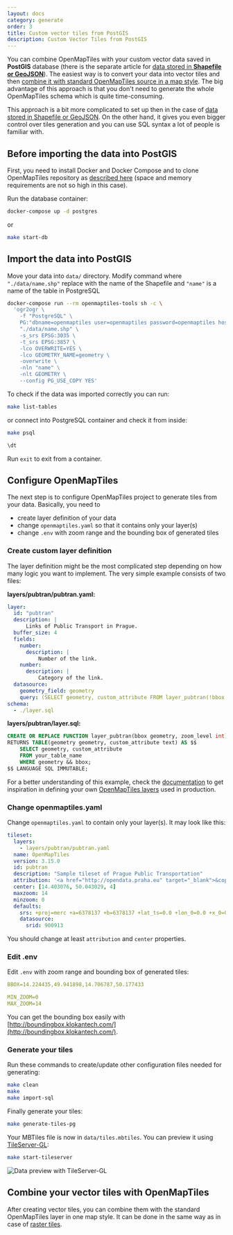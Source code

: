 ```yaml
---
layout: docs
category: generate
order: 3
title: Custom vector tiles from PostGIS
description: Custom Vector Tiles from PostGIS
---
```


You can combine OpenMapTiles with your custom vector data saved in **PostGIS** database (there is the separate article for [data stored in **Shapefile or GeoJSON**](/docs/generate/custom-vector-from-shapefile-geojson/)). The easiest way is to convert your data into vector tiles and then [combine it with standard OpenMapTiles source in a map style](https://openmaptiles.org/docs/raster/custom-raster/#prepare-map-style). The big advantage of this approach is that you don't need to generate the whole OpenMapTiles schema which is quite time-consuming.

This approach is a bit more complicated to set up then in the case of [data stored in Shapefile or GeoJSON](/docs/generate/custom-vector-from-shapefile-geojson/). On the other hand, it gives you even bigger control over tiles generation and you can use SQL syntax a lot of people is familiar with.

## Before importing the data into PostGIS

First, you need to install Docker and Docker Compose and to clone OpenMapTiles repository as [described here](/docs/generate/generate-openmaptiles/) (space and memory requirements are not so high in this case).

Run the database container:

```bash
docker-compose up -d postgres
```

or

```bash
make start-db
```

## Import the data into PostGIS

Move your data into `data/` directory. Modify command where `"./data/name.shp"` replace with the name of the Shapefile and `"name"` is a name of the table in PostgreSQL

```bash
docker-compose run --rm openmaptiles-tools sh -c \
  'ogr2ogr \
    -f "PostgreSQL" \
    PG:"dbname=openmaptiles user=openmaptiles password=openmaptiles host=postgres port=5435" \
    "./data/name.shp" \
    -s_srs EPSG:3035 \
    -t_srs EPSG:3857 \
    -lco OVERWRITE=YES \
    -lco GEOMETRY_NAME=geometry \
    -overwrite \
    -nln "name" \
    -nlt GEOMETRY \
    --config PG_USE_COPY YES'
```

To check if the data was imported correctly you can run:

```bash
make list-tables
```

or connect into PostgreSQL container and check it from inside:

```bash
make psql

\dt
```

Run `exit` to exit from a container.

## Configure OpenMapTiles

The next step is to configure OpenMapTiles project to generate tiles from your data. Basically, you need to

- create layer definition of your data
- change `openmaptiles.yaml` so that it contains only your layer(s)
- change `.env` with zoom range and the bounding box of generated tiles

### Create custom layer definition

The layer definition might be the most complicated step depending on how many logic you want to implement. The very simple example consists of two files:

**layers/pubtran/pubtran.yaml:**

```yml
layer:
  id: "pubtran"
  description: |
      Links of Public Transport in Prague.
  buffer_size: 4
  fields:
    number:
      description: |
          Number of the link.
    number:
      description: |
          Category of the link.
  datasource:
    geometry_field: geometry
    query: (SELECT geometry, custom_attribute FROM layer_pubtran(!bbox!, z(!scale_denominator!))) AS t
schema:
  - ./layer.sql
```

**layers/pubtran/layer.sql:**

```sql
CREATE OR REPLACE FUNCTION layer_pubtran(bbox geometry, zoom_level int)
RETURNS TABLE(geometry geometry, custom_attribute text) AS $$
    SELECT geometry, custom_attribute
    FROM your_table_name
    WHERE geometry && bbox;
$$ LANGUAGE SQL IMMUTABLE;
```

For a better understanding of this example, check the [documentation](https://github.com/openmaptiles/openmaptiles-tools#define-your-own-layer) to get inspiration in defining your own [OpenMapTiles layers](https://github.com/openmaptiles/openmaptiles/tree/master/layers) used in production.

### Change openmaptiles.yaml

Change `openmaptiles.yaml` to contain only your layer(s). It may look like this:

```yml
tileset:
  layers:
    - layers/pubtran/pubtran.yaml
  name: OpenMapTiles
  version: 3.15.0
  id: pubtran
  description: "Sample tileset of Prague Public Transportation"
  attribution: '<a href="http://opendata.praha.eu" target="_blank">&copy; OpenStreetMap contributors</a>'
  center: [14.403076, 50.043029, 4]
  maxzoom: 14
  minzoom: 0
  defaults:
    srs: +proj=merc +a=6378137 +b=6378137 +lat_ts=0.0 +lon_0=0.0 +x_0=0.0 +y_0=0.0 +k=1.0 +units=m +nadgrids=@null +wktext +no_defs +over
    datasource:
      srid: 900913
```

You should change at least `attribution` and `center` properties.

### Edit .env

Edit `.env` with zoom range and bounding box of generated tiles:

```yml
BBOX=14.224435,49.941898,14.706787,50.177433

MIN_ZOOM=0
MAX_ZOOM=14
```

You can get the bounding box easily with [http://boundingbox.klokantech.com/](http://boundingbox.klokantech.com/).

### Generate your tiles

Run these commands to create/update other configuration files needed for generating:

```bash
make clean
make
make import-sql
```

Finally generate your tiles:

```bash
make generate-tiles-pg
```

Your MBTiles file is now in `data/tiles.mbtiles`. You can preview it using [TileServer-GL](/docs/host/tileserver-gl/):

```bash
make start-tileserver
```

<img src='/img/custom-vector-tileserver-gl2.png' alt='Data preview with TileServer-GL' />

## Combine your vector tiles with OpenMapTiles

After creating vector tiles, you can combine them with the standard OpenMapTiles layer in one map style. It can be done in the same way as in case of [raster tiles](/docs/raster/custom-raster/#prepare-map-style).
